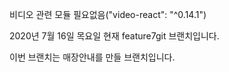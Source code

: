 비디오 관련 모듈 필요없음("video-react": "^0.14.1")


2020년 7월 16일 목요일
현재 feature7git  브랜치입니다.

이번 브랜치는 매장안내를 만들 브랜치입니다.